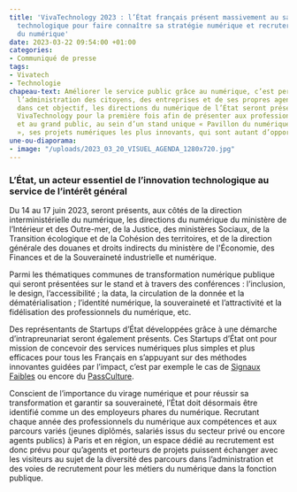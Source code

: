 ```yaml
---
title: 'VivaTechnology 2023 : l’État français présent massivement au salon de l’innovation
  technologique pour faire connaître sa stratégie numérique et recruter des professionnels
  du numérique'
date: 2023-03-22 09:54:00 +01:00
categories:
- Communiqué de presse
tags:
- Vivatech
- Technologie
chapeau-text: Améliorer le service public grâce au numérique, c’est permettre de rapprocher
  l’administration des citoyens, des entreprises et de ses propres agents. Investies
  dans cet objectif, les directions du numérique de l’État seront présentes au salon
  VivaTechnology pour la première fois afin de présenter aux professionnels du numérique
  et au grand public, au sein d’un stand unique « Pavillon du numérique de l’État
  », ses projets numériques les plus innovants, qui sont autant d’opportunités d’emplois.
une-ou-diaporama:
- image: "/uploads/2023_03_20_VISUEL_AGENDA_1280x720.jpg"
---
```


### L’État, un acteur essentiel de l’innovation technologique au service de l’intérêt général

Du 14 au 17 juin 2023, seront présents, aux côtés de la direction interministérielle du numérique, les directions du numérique du ministère de l’Intérieur et des Outre-mer, de la Justice, des ministères Sociaux, de la Transition écologique et de la Cohésion des territoires, et de la direction générale des douanes et droits indirects du ministère de l'Économie, des Finances et de la Souveraineté industrielle et numérique.

Parmi les thématiques communes de transformation numérique publique qui seront présentées sur le stand et à travers des conférences : l’inclusion, le design, l’accessibilité ; la data, la circulation de la donnée et la dématérialisation ; l’identité numérique, la souveraineté et l’attractivité et la fidélisation des professionnels du numérique, etc. 

Des représentants de Startups d’État développées grâce à une démarche d’intrapreunariat seront également présents. Ces Startups d’État ont pour mission de concevoir des services numériques plus simples et plus efficaces pour tous les Français en s’appuyant sur des méthodes innovantes guidées par l’impact, c’est par exemple le cas de [Signaux Faibles](https://beta.gouv.fr/startups/signaux-faibles.html) ou encore du [PassCulture](https://pass.culture.fr/). 

Conscient de l’importance du virage numérique et pour réussir sa transformation et garantir sa souveraineté, l’État doit désormais être identifié comme un des employeurs phares du numérique. Recrutant chaque année des professionnels du numérique aux compétences et aux parcours variés (jeunes diplômés, salariés issus du secteur privé ou encore agents publics) à Paris et en région, un espace dédié au recrutement est donc prévu pour qu’agents et porteurs de projets puissent échanger avec les visiteurs au sujet de la diversité des parcours dans l’administration et des voies de recrutement pour les métiers du numérique dans la fonction publique. 

